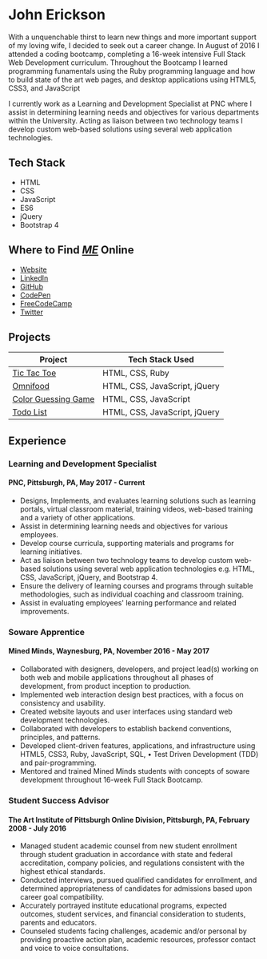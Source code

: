 # John Erickson

With a unquenchable thirst to learn new things and more important support of my loving wife, I decided to seek out a career change. In August of 2016 I attended a coding bootcamp, completing a 16-week intensive Full Stack Web Development curriculum. Throughout the Bootcamp I learned programming funamentals using the Ruby programming language and how to build state of the art web pages, and desktop applications using HTML5, CSS3, and JavaScript

I currently work as a Learning and Development Specialist at PNC where I assist in determining learning needs and objectives for various departments within the University. Acting as liaison between two technology teams I develop custom web-based solutions using several web application technologies.

## Tech Stack

* HTML
* CSS
* JavaScript
* ES6
* jQuery
* Bootstrap 4

## Where to Find ***[ME](https://johnerickson.netlify.com/)*** Online

* [Website](https://johnerickson.netlify.com/)
* [LinkedIn](https://www.linkedin.com/in/john-erickson-70b3715)
* [GitHub](https://github.com/HeresJohnny5)
* [CodePen](https://codepen.io/HeresJohnny5/pens/public/)
* [FreeCodeCamp](https://www.freecodecamp.org/heresjohnny5)
* [Twitter](https://twitter.com/ericksonjohn01)

## Projects

Project | Tech Stack Used
------------ | -------------
[Tic Tac Toe](https://mytictactoegame.herokuapp.com/) | HTML, CSS, Ruby
[Omnifood](https://omnifoodj5.netlify.com/) | HTML, CSS, JavaScript, jQuery
[Color Guessing Game](https://color-guessing-game.netlify.com/) | HTML, CSS, JavaScript
[Todo List](https://my-todo-list-js.netlify.com/) | HTML, CSS, JavaScript, jQuery

## Experience

### Learning and Development Specialist
#### PNC, Pittsburgh, PA, May 2017 - Current
* Designs, Implements, and evaluates learning solutions such as learning portals, virtual classroom material, training videos, web-based training and a
variety of other applications.
* Assist in determining learning needs and objectives for various employees.
* Develop course curricula, supporting materials and programs for learning initiatives.
* Act as liaison between two technology teams to develop custom web-based solutions using several web application technologies e.g. HTML, CSS,
JavaScript, jQuery, and Bootstrap 4.
* Ensure the delivery of learning courses and programs through suitable methodologies, such as individual coaching and classroom training.
* Assist in evaluating employees' learning performance and related improvements.

### Soware Apprentice
#### Mined Minds, Waynesburg, PA, November 2016 - May 2017
* Collaborated with designers, developers, and project lead(s) working on both web and mobile applications throughout all phases of development,
from product inception to production.
* Implemented web interaction design best practices, with a focus on consistency and usability.
* Created website layouts and user interfaces using standard web development technologies.
* Collaborated with developers to establish backend conventions, principles, and patterns.
* Developed client-driven features, applications, and infrastructure using HTML5, CSS3, Ruby, JavaScript, SQL, • Test Driven Development (TDD) and
pair-programming.
* Mentored and trained Mined Minds students with concepts of soware development throughout 16-week Full Stack Bootcamp.

### Student Success Advisor
#### The Art Institute of Pittsburgh Online Division, Pittsburgh, PA, February 2008 - July 2016
* Managed student academic counsel from new student enrollment through student graduation in accordance with state and federal accreditation,
company policies, and regulations consistent with the highest ethical standards.
* Conducted interviews, pursued qualified candidates for enrollment, and determined appropriateness of candidates for admissions based upon career
goal compatibility.
* Accurately portrayed institute educational programs, expected outcomes, student services, and financial consideration to students, parents and
educators.
* Counseled students facing challenges, academic and/or personal by providing proactive action plan, academic resources, professor contact and voice
to voice consultations.
